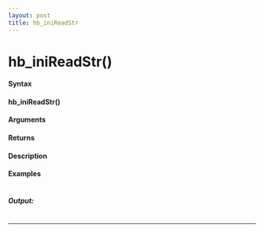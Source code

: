 ```yaml
---
layout: post
title: hb_iniReadStr
---
```


# hb_iniReadStr()


#### Syntax

#### hb_iniReadStr()

#### Arguments

#### Returns

#### Description

#### Examples

```

```

##### Output:

```

```

---